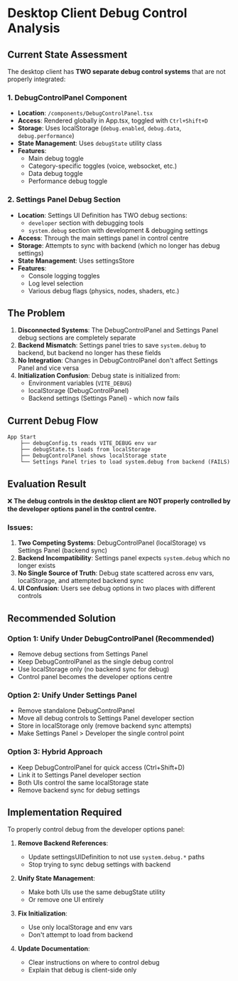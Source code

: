 # Desktop Client Debug Control Analysis

## Current State Assessment

The desktop client has **TWO separate debug control systems** that are not properly integrated:

### 1. DebugControlPanel Component
- **Location**: `/components/DebugControlPanel.tsx`
- **Access**: Rendered globally in App.tsx, toggled with `Ctrl+Shift+D`
- **Storage**: Uses localStorage (`debug.enabled`, `debug.data`, `debug.performance`)
- **State Management**: Uses `debugState` utility class
- **Features**:
  - Main debug toggle
  - Category-specific toggles (voice, websocket, etc.)
  - Data debug toggle
  - Performance debug toggle

### 2. Settings Panel Debug Section
- **Location**: Settings UI Definition has TWO debug sections:
  - `developer` section with debugging tools
  - `system.debug` section with development & debugging settings
- **Access**: Through the main settings panel in control centre
- **Storage**: Attempts to sync with backend (which no longer has debug settings)
- **State Management**: Uses settingsStore
- **Features**:
  - Console logging toggles
  - Log level selection
  - Various debug flags (physics, nodes, shaders, etc.)

## The Problem

1. **Disconnected Systems**: The DebugControlPanel and Settings Panel debug sections are completely separate
2. **Backend Mismatch**: Settings panel tries to save `system.debug` to backend, but backend no longer has these fields
3. **No Integration**: Changes in DebugControlPanel don't affect Settings Panel and vice versa
4. **Initialization Confusion**: Debug state is initialized from:
   - Environment variables (`VITE_DEBUG`)
   - localStorage (DebugControlPanel)
   - Backend settings (Settings Panel) - which now fails

## Current Debug Flow

```
App Start
    ├── debugConfig.ts reads VITE_DEBUG env var
    ├── debugState.ts loads from localStorage
    ├── DebugControlPanel shows localStorage state
    └── Settings Panel tries to load system.debug from backend (FAILS)
```

## Evaluation Result

❌ **The debug controls in the desktop client are NOT properly controlled by the developer options panel in the control centre.**

### Issues:

1. **Two Competing Systems**: DebugControlPanel (localStorage) vs Settings Panel (backend sync)
2. **Backend Incompatibility**: Settings panel expects `system.debug` which no longer exists
3. **No Single Source of Truth**: Debug state scattered across env vars, localStorage, and attempted backend sync
4. **UI Confusion**: Users see debug options in two places with different controls

## Recommended Solution

### Option 1: Unify Under DebugControlPanel (Recommended)
- Remove debug sections from Settings Panel
- Keep DebugControlPanel as the single debug control
- Use localStorage only (no backend sync for debug)
- Control panel becomes the developer options centre

### Option 2: Unify Under Settings Panel
- Remove standalone DebugControlPanel
- Move all debug controls to Settings Panel developer section
- Store in localStorage only (remove backend sync attempts)
- Make Settings Panel > Developer the single control point

### Option 3: Hybrid Approach
- Keep DebugControlPanel for quick access (Ctrl+Shift+D)
- Link it to Settings Panel developer section
- Both UIs control the same localStorage state
- Remove backend sync for debug settings

## Implementation Required

To properly control debug from the developer options panel:

1. **Remove Backend References**: 
   - Update settingsUIDefinition to not use `system.debug.*` paths
   - Stop trying to sync debug settings with backend

2. **Unify State Management**:
   - Make both UIs use the same debugState utility
   - Or remove one UI entirely

3. **Fix Initialization**:
   - Use only localStorage and env vars
   - Don't attempt to load from backend

4. **Update Documentation**:
   - Clear instructions on where to control debug
   - Explain that debug is client-side only